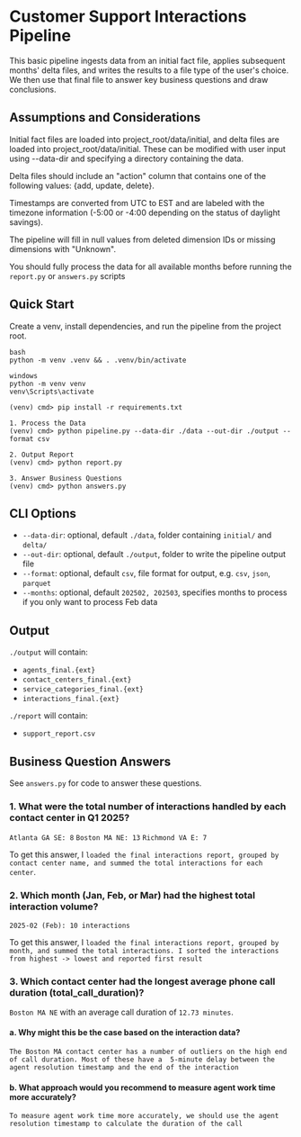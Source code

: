 # Customer Support Interactions Pipeline

This basic pipeline ingests data from an initial fact file, applies subsequent months' delta files, and writes the
results to a file type of the user's choice. We then use that final file to answer key business questions and draw
conclusions.

## Assumptions and Considerations
Initial fact files are loaded into project_root/data/initial, and delta files are loaded into project_root/data/initial. 
These can be modified with user input using --data-dir and specifying a directory containing the data.

Delta files should  include an "action" column that contains one of the following values: {add, update, delete}.

Timestamps are converted from UTC to EST and are labeled with the timezone information (-5:00 or -4:00 depending on the
status of daylight savings).

The pipeline will fill in null values from deleted dimension IDs or missing dimensions with "Unknown".

You should fully process the data for all available months before running the `report.py` or `answers.py` scripts


## Quick Start

Create a venv, install dependencies, and run the pipeline from the project root.

```
bash
python -m venv .venv && . .venv/bin/activate

windows
python -m venv venv
venv\Scripts\activate

(venv) cmd> pip install -r requirements.txt

1. Process the Data
(venv) cmd> python pipeline.py --data-dir ./data --out-dir ./output --format csv 

2. Output Report
(venv) cmd> python report.py

3. Answer Business Questions
(venv) cmd> python answers.py
```

## CLI Options
- `--data-dir`: optional, default `./data`, folder containing `initial/` and `delta/` 
- `--out-dir`: optional, default `./output`, folder to write the pipeline output file
- `--format`: optional, default `csv`, file format for output, e.g. `csv`, `json`, `parquet`
- `--months`: optional, default `202502, 202503`, specifies months to process if you only want to process Feb data

## Output
`./output` will contain:
- `agents_final.{ext}`
- `contact_centers_final.{ext}`
- `service_categories_final.{ext}`
- `interactions_final.{ext}`

`./report` will contain:
- `support_report.csv`

## Business Question Answers

See `answers.py` for code to answer these questions.

### 1. What were the total number of interactions handled by each contact center in Q1 2025?

`Atlanta GA SE: 8`
`Boston MA NE: 13`
`Richmond VA E: 7`

To get this answer, I `loaded the final interactions report, grouped by contact center name, and summed the total
interactions for each center`.

### 2. Which month (Jan, Feb, or Mar) had the highest total interaction volume?

`2025-02 (Feb): 10 interactions`

To get this answer, I `loaded the final interactions report, grouped by month, and summed the total interactions.
I sorted the interactions from highest -> lowest and reported first result`

### 3. Which contact center had the longest average phone call duration (total_call_duration)?

`Boston MA NE` with an average call duration of `12.73 minutes`.

#### a. Why might this be the case based on the interaction data?

`The Boston MA contact center has a number of outliers on the high end of call duration. Most of these have a 
5-minute delay between the agent resolution timestamp and the end of the interaction`

#### b. What approach would you recommend to measure agent work time more accurately?

`To measure agent work time more accurately, we should use the agent resolution timestamp to calculate the
duration of the call`
